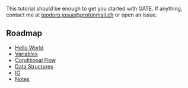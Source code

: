This tutorial should be enough to get you started with GATE. If anything, contact me at <teodoro.josue@protonmail.ch> or open an issue.

## Roadmap

- [Hello World](https://github.com/gate-lang/gate-bootstrap/tree/main/docs/examples/hello_world)
- [Variables]()
- [Conditional Flow]()
- [Data Structures]()
- [IO]()
- [Notes]()